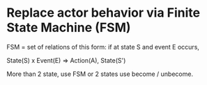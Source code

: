 # Replace actor behavior via Finite State Machine (FSM)

FSM = set of relations of this form: 
if at state S and event E occurs, 

State(S) x Event(E) => Action(A), State(S')

More than 2 state, use FSM or 2 states use become / unbecome. 